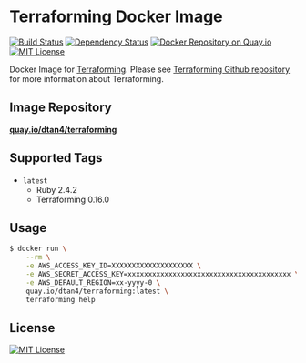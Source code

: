 # Terraforming Docker Image

[![Build Status](https://travis-ci.org/dtan4/dockerfile-terraforming.svg?branch=master)](https://travis-ci.org/dtan4/dockerfile-terraforming)
[![Dependency Status](https://gemnasium.com/dtan4/terraforming.svg)](https://gemnasium.com/dtan4/terraforming)
[![Docker Repository on Quay.io](https://quay.io/repository/dtan4/terraforming/status "Docker Repository on Quay.io")](https://quay.io/repository/dtan4/terraforming)
[![MIT License](http://img.shields.io/badge/license-MIT-blue.svg?style=flat)](LICENSE)

Docker Image for [Terraforming](https://github.com/dtan4/terraforming).
Please see [Terraforming Github repository](https://github.com/dtan4/terraforming) for more information about Terraforming.

## Image Repository

[__quay.io/dtan4/terraforming__](https://quay.io/repository/dtan4/terraforming)

## Supported Tags

- `latest`
  - Ruby 2.4.2
  - Terraforming 0.16.0

## Usage

```bash
$ docker run \
    --rm \
    -e AWS_ACCESS_KEY_ID=XXXXXXXXXXXXXXXXXXXX \
    -e AWS_SECRET_ACCESS_KEY=xxxxxxxxxxxxxxxxxxxxxxxxxxxxxxxxxxxxxxxx \
    -e AWS_DEFAULT_REGION=xx-yyyy-0 \
    quay.io/dtan4/terraforming:latest \
    terraforming help
```

## License

[![MIT License](http://img.shields.io/badge/license-MIT-blue.svg?style=flat)](LICENSE)
